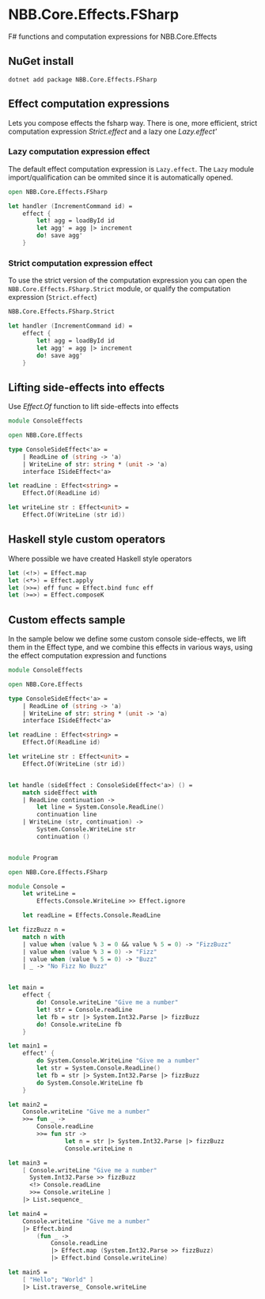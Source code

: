 # NBB.Core.Effects.FSharp

F# functions and computation expressions for NBB.Core.Effects

## NuGet install
```
dotnet add package NBB.Core.Effects.FSharp
```

## Effect computation expressions
Lets you compose effects the fsharp way.
There is one, more efficient, strict computation expression *Strict.effect* and a lazy one *Lazy.effect'*

### Lazy computation expression effect
The default effect computation expression is `Lazy.effect`. The `Lazy` module import/qualification can be ommited since it is automatically opened.

```fsharp
open NBB.Core.Effects.FSharp

let handler (IncrementCommand id) = 
    effect {
        let! agg = loadById id
        let agg' = agg |> increment
        do! save agg'
    }
```

### Strict computation expression effect
To use the strict version of the computation expression you can open the `NBB.Core.Effects.FSharp.Strict` module, or qualify the computation expression (`Strict.effect`)

```fsharp
NBB.Core.Effects.FSharp.Strict

let handler (IncrementCommand id) = 
    effect {
        let! agg = loadById id
        let agg' = agg |> increment
        do! save agg'
    }
```


## Lifting side-effects into effects
Use *Effect.Of* function to lift side-effects into effects
```fsharp
module ConsoleEffects

open NBB.Core.Effects

type ConsoleSideEffect<'a> =
    | ReadLine of (string -> 'a)
    | WriteLine of str: string * (unit -> 'a)
    interface ISideEffect<'a>

let readLine : Effect<string> =
    Effect.Of(ReadLine id)

let writeLine str : Effect<unit> = 
    Effect.Of(WriteLine (str id))
```

## Haskell style custom operators
Where possible we have created Haskell style operators
```fsharp
let (<!>) = Effect.map
let (<*>) = Effect.apply
let (>>=) eff func = Effect.bind func eff
let (>=>) = Effect.composeK
```


## Custom effects sample
In the sample below we define some custom console side-effects, we lift them in the Effect type, and we combine this effects in various ways, using the effect computation expression and functions 
```fsharp
module ConsoleEffects

open NBB.Core.Effects

type ConsoleSideEffect<'a> =
    | ReadLine of (string -> 'a)
    | WriteLine of str: string * (unit -> 'a)
    interface ISideEffect<'a>

let readLine : Effect<string> =
    Effect.Of(ReadLine id)

let writeLine str : Effect<unit> = 
    Effect.Of(WriteLine (str id))


let handle (sideEffect : ConsoleSideEffect<'a>) () = 
    match sideEffect with
    | ReadLine continuation ->
        let line = System.Console.ReadLine()
        continuation line
    | WriteLine (str, continuation) ->
        System.Console.WriteLine str
        continuation ()


module Program

open NBB.Core.Effects.FSharp

module Console =
    let writeLine =
        Effects.Console.WriteLine >> Effect.ignore

    let readLine = Effects.Console.ReadLine

let fizzBuzz n =
    match n with
    | value when (value % 3 = 0 && value % 5 = 0) -> "FizzBuzz"
    | value when (value % 3 = 0) -> "Fizz"
    | value when (value % 5 = 0) -> "Buzz"
    | _ -> "No Fizz No Buzz"


let main =
    effect {
        do! Console.writeLine "Give me a number"
        let! str = Console.readLine
        let fb = str |> System.Int32.Parse |> fizzBuzz
        do! Console.writeLine fb
    }

let main1 =
    effect' {
        do System.Console.WriteLine "Give me a number"
        let str = System.Console.ReadLine()
        let fb = str |> System.Int32.Parse |> fizzBuzz
        do System.Console.WriteLine fb
    }

let main2 =
    Console.writeLine "Give me a number"
    >>= fun _ ->
        Console.readLine
        >>= fun str ->
                let n = str |> System.Int32.Parse |> fizzBuzz
                Console.writeLine n

let main3 =
    [ Console.writeLine "Give me a number"
      System.Int32.Parse >> fizzBuzz
      <!> Console.readLine
      >>= Console.writeLine ]
    |> List.sequence_

let main4 =
    Console.writeLine "Give me a number"
    |> Effect.bind
        (fun _ ->
            Console.readLine
            |> Effect.map (System.Int32.Parse >> fizzBuzz)
            |> Effect.bind Console.writeLine)

let main5 =
    [ "Hello"; "World" ]
    |> List.traverse_ Console.writeLine
```




